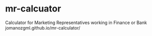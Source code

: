 # mr-calcuator
Calculator for Marketing Representatives working in Finance or Bank
jomanozgml.github.io/mr-calculator/
